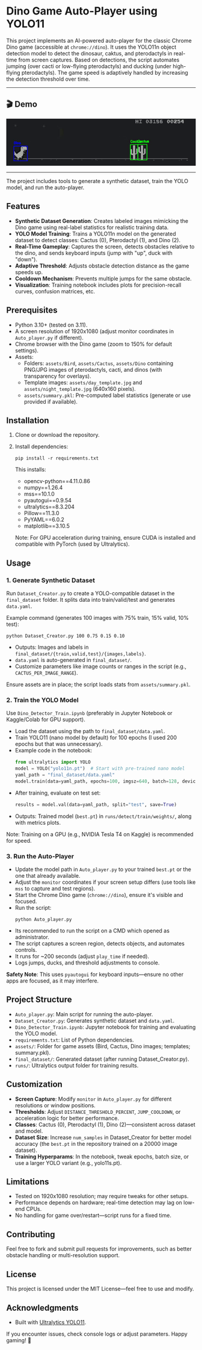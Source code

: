 # Dino Game Auto-Player using YOLO11

This project implements an AI-powered auto-player for the classic Chrome Dino game (accessible at `chrome://dino`). It uses the YOLO11n object detection model to detect the dinosaur, caktus, and pterodactyls in real-time from screen captures. Based on detections, the script automates jumping (over cacti or low-flying pterodactyls) and ducking (under high-flying pterodactyls). The game speed is adaptively handled by increasing the detection threshold over time.

---

## 🎬 Demo

![Gameplay Demo](dino_demo.gif)

---

The project includes tools to generate a synthetic dataset, train the YOLO model, and run the auto-player.

## Features
- **Synthetic Dataset Generation**: Creates labeled images mimicking the Dino game using real-label statistics for realistic training data.
- **YOLO Model Training**: Trains a YOLO11n model on the generated dataset to detect classes: Cactus (0), Pterodactyl (1), and Dino (2).
- **Real-Time Gameplay**: Captures the screen, detects obstacles relative to the dino, and sends keyboard inputs (jump with "up", duck with "down").
- **Adaptive Threshold**: Adjusts obstacle detection distance as the game speeds up.
- **Cooldown Mechanism**: Prevents multiple jumps for the same obstacle.
- **Visualization**: Training notebook includes plots for precision-recall curves, confusion matrices, etc.

## Prerequisites
- Python 3.10+ (tested on 3.11).
- A screen resolution of 1920x1080 (adjust monitor coordinates in `Auto_player.py` if different).
- Chrome browser with the Dino game (zoom to 150% for default settings).
- Assets: 
  - Folders: `assets/Bird`, `assets/Cactus`, `assets/Dino` containing PNG/JPG images of pterodactyls, cacti, and dinos (with transparency for overlays).
  - Template images: `assets/day_template.jpg` and `assets/night_template.jpg` (640x160 pixels).
  - `assets/summary.pkl`: Pre-computed label statistics (generate or use provided if available).

## Installation
1. Clone or download the repository.
2. Install dependencies:
   ```
   pip install -r requirements.txt
   ```
   This installs:
   - opencv-python==4.11.0.86
   - numpy==1.26.4
   - mss==10.1.0
   - pyautogui==0.9.54
   - ultralytics==8.3.204
   - Pillow==11.3.0
   - PyYAML==6.0.2
   - matplotlib==3.10.5

   Note: For GPU acceleration during training, ensure CUDA is installed and compatible with PyTorch (used by Ultralytics).

## Usage

### 1. Generate Synthetic Dataset
Run `Dataset_Creator.py` to create a YOLO-compatible dataset in the `final_dataset` folder. It splits data into train/valid/test and generates `data.yaml`.

Example command (generates 100 images with 75% train, 15% valid, 10% test):
```
python Dataset_Creator.py 100 0.75 0.15 0.10
```

- Outputs: Images and labels in `final_dataset/{train,valid,test}/{images,labels}`.
- `data.yaml` is auto-generated in `final_dataset/`.
- Customize parameters like image counts or ranges in the script (e.g., `CACTUS_PER_IMAGE_RANGE`).

Ensure assets are in place; the script loads stats from `assets/summary.pkl`.

### 2. Train the YOLO Model
Use `Dino_Detector_Train.ipynb` (preferably in Jupyter Notebook or Kaggle/Colab for GPU support).

- Load the dataset using the path to `final_dataset/data.yaml`.
- Train YOLO11 (nano model by default) for 100 epochs (I used 200 epochs but that was unnecessary).
- Example code in the notebook:
  ```python
  from ultralytics import YOLO
  model = YOLO("yolo11n.pt")  # Start with pre-trained nano model
  yaml_path = "final_dataset/data.yaml"
  model.train(data=yaml_path, epochs=100, imgsz=640, batch=128, device=[0,1], patience=10, workers=2, augment=True)  # Use Double GPU if available
  ```
- After training, evaluate on test set:
  ```python
  results = model.val(data=yaml_path, split="test", save=True)
  ```
- Outputs: Trained model (`best.pt`) in `runs/detect/train/weights/`, along with metrics plots.

Note: Training on a GPU (e.g., NVIDIA Tesla T4 on Kaggle) is recommended for speed.

### 3. Run the Auto-Player
- Update the model path in `Auto_player.py` to your trained `best.pt` or the one that already available.
- Adjust the `monitor` coordinates if your screen setup differs (use tools like `mss` to capture and test regions).
- Start the Chrome Dino game (`chrome://dino`), ensure it's visible and focused.
- Run the script:
  ```
  python Auto_player.py
  ```
- Its recommended to run the script on a CMD which opened as administrator.
- The script captures a screen region, detects objects, and automates controls.
- It runs for ~200 seconds (adjust `play_time` if needed).
- Logs jumps, ducks, and threshold adjustments to console.

**Safety Note**: This uses `pyautogui` for keyboard inputs—ensure no other apps are focused, as it may interfere.

## Project Structure
- `Auto_player.py`: Main script for running the auto-player.
- `Dataset_Creator.py`: Generates synthetic dataset and `data.yaml`.
- `Dino_Detector_Train.ipynb`: Jupyter notebook for training and evaluating the YOLO model.
- `requirements.txt`: List of Python dependencies.
- `assets/`: Folder for game assets (Bird, Cactus, Dino images; templates; summary.pkl).
- `final_dataset/`: Generated dataset (after running Dataset_Creator.py).
- `runs/`: Ultralytics output folder for training results.

## Customization
- **Screen Capture**: Modify `monitor` in `Auto_player.py` for different resolutions or window positions.
- **Thresholds**: Adjust `DISTANCE_THRESHOLD_PERCENT`, `JUMP_COOLDOWN`, or acceleration logic for better performance.
- **Classes**: Cactus (0), Pterodactyl (1), Dino (2)—consistent across dataset and model.
- **Dataset Size**: Increase `num_samples` in Dataset_Creator for better model accuracy (the `best.pt` in the repository trained on a 20000 image dataset).
- **Training Hyperparams**: In the notebook, tweak epochs, batch size, or use a larger YOLO variant (e.g., yolo11s.pt).

## Limitations
- Tested on 1920x1080 resolution; may require tweaks for other setups.
- Performance depends on hardware; real-time detection may lag on low-end CPUs.
- No handling for game over/restart—script runs for a fixed time.

## Contributing
Feel free to fork and submit pull requests for improvements, such as better obstacle handling or multi-resolution support.

## License
This project is licensed under the MIT License—feel free to use and modify.

## Acknowledgments
- Built with [Ultralytics YOLO11](https://github.com/ultralytics/ultralytics).

If you encounter issues, check console logs or adjust parameters. Happy gaming! 🦖
